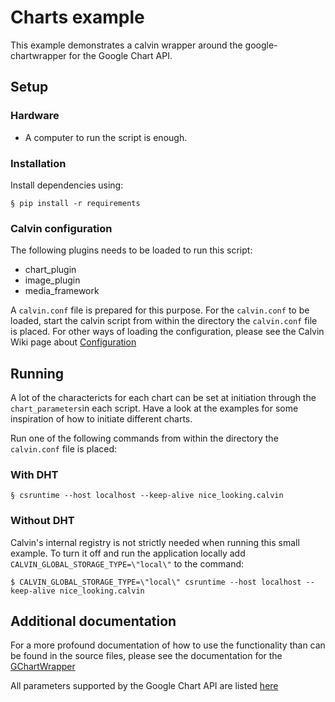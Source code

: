 # Charts example

This example demonstrates a calvin wrapper around the google-chartwrapper for the
Google Chart API.

## Setup

### Hardware

- A computer to run the script is enough.


### Installation

Install dependencies using:

    § pip install -r requirements


### Calvin configuration

The following plugins needs to be loaded to run this script:
- chart_plugin
- image_plugin
- media_framework

A `calvin.conf` file is prepared for this purpose. For the `calvin.conf` to be
loaded, start the calvin script from within the directory the `calvin.conf`
file is placed. For other ways of loading the configuration, please see
the Calvin Wiki page about [Configuration](https://github.com/EricssonResearch/calvin-base/wiki/Configuration)


## Running
A lot of the charactericts for each chart can be set at initiation through the
`chart_parameters`in each script. Have a look at the examples for some inspiration
of how to initiate different charts.

Run one of the following commands from within the directory the `calvin.conf`
file is placed:

### With DHT

    § csruntime --host localhost --keep-alive nice_looking.calvin

### Without DHT

Calvin's internal registry is not strictly needed when running this small
example. To turn it off and run the application locally add `CALVIN_GLOBAL_STORAGE_TYPE=\"local\"`
to the command:

    $ CALVIN_GLOBAL_STORAGE_TYPE=\"local\" csruntime --host localhost --keep-alive nice_looking.calvin


## Additional documentation
For a more profound documentation of how to use the functionality than can be found
in the source files, please see the documentation for the
[GChartWrapper](http://justquick.github.io/google-chartwrapper-apidoc/)

All parameters supported by the Google Chart API are listed [here](https://developers.google.com/chart/image/docs/chart_params)


